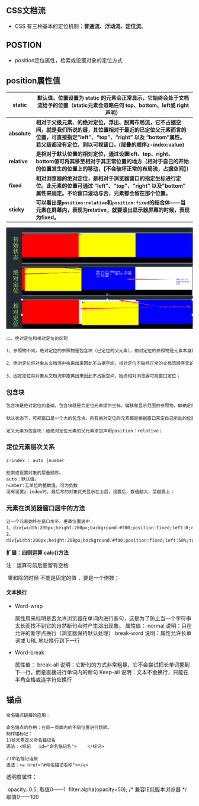 ## **CSS**文档流

- CSS 有三种基本的定位机制：**普通流、浮动流、定位流**。



## POSTION

+ position定位属性，检索或设置对象的定位方式



## position属性值

| s**tatic**   | **默认值。位置设置为 static 的元素会正常显示，它始终会处于文档流给予的位置（static元素会忽略任何 top、bottom、left或 right 声明）** |
| ------------ | ------------------------------------------------------------ |
| **absolute** | **相对于父级元素、的绝对定位，浮出、脱离布局流，它不占据空间，就是我们所说的层，其位置相对于最近的已定位父元素而言的位置，可直接指定“left”、“top”、“right” 以及 “bottom”属性。若父级都没有定位，则以可视窗口。(层叠的顺序z-index:value)** |
| **relative** | **是相对于默认位置的相对定位，通过设置left、top、right、bottom值可将其移至相对于其正常位置的地方（相对于自己的开始的位置发生的位置上的移动，【不会破坏正常的布局流，占据空间】）** |
| **fixed**    | **相对浏览器的绝对定位，是相对于浏览器窗口的指定坐标进行定位。此元素的位置可通过 "left"、"top"、"right" 以及"bottom" 属性来规定。不论窗口滚动与否，元素都会留在那个位置。** |
| **sticky**   | **可以看出是`position:relative`和`position:fixed`的结合体——当元素在屏幕内，表现为relative，就要滚出显示器屏幕的时候，表现为fixed。** |



![1575899333497](img\1575899333497.png)



```txt
二、绝对定位和相对定位的区别

1、参照物不同，绝对定位的参照物是包含块（已定位的父元素），相对定位的参照物是元素本身默认的位置；

2、绝对定位将对象从文档流中拖离出来因此不占据空间，相对定位不破坏正常的文档流顺序无论是否进行移动，元素仍然占据原来的空间。

3、固定定位将对象从文档流中拖离出来因此不占据空间，始终相对浏览器可视窗口定位；

```



### 包含块

```txt
包含块是绝对定位的基础，包含块就是为定位元素提供坐标，偏移和显示范围的参照物，即确定绝对定位的偏移起点和百分比 长度的参考；

默认状态下，可视窗口是一个大的包含块，所有绝对定位的元素都是根据窗口来定自己所处的位置和百分比大小的显示的，如果我们定义了包含元素为包含元素块以后，对于被包含的绝对定位元素来说，就会根据最接近的具有定位功能的上级包含元素来定位自己的显示位置。

定义元素为包含块：给绝对定位元素的父元素添加声明position：relative；
```



### 定位元素层次关系

```txt
z-index : auto |number

检索或设置对象的层叠顺序。
auto：默认值。
number:无单位的整数值。可为负数
没有设置z-index时，最后写的对象优先显示在上层，设置后，数值越大，层越靠上；
```



### 元素在浏览器窗口居中的方法

```txt
让一个元素始终在窗口水平、垂直位置居中：
1、div{width:200px;height:200px;background:#f00;position:fixed;left:0;right:0;top:0;bottom:0;margin:auto;}
2、
div{width:200px;height:200px;background:#f00;position:fixed;left:50%;top:50%;margin:-100px 0 0 -100px;}
```

**扩展：四则运算 calc()方法**

注：运算符前后要留有空格

​        乘和除的时候 不能是固定的值  ，要是一个倍数；





#### 文本换行

+ Word-wrap

  属性用来标明是否允许浏览器在单词内进行断句，这是为了防止当一个字符串太长而找不到它的自然断句点时产生溢出现象。
  属性值：
  	normal
  	说明：只在允许的断字点换行（浏览器保持默认处理）
  	break-word
  	说明：属性允许长单词或 URL 地址换行到下一行

  

+ Word-break

  属性值：
  	break-all
  	说明：它断句的方式非常粗暴，它不会尝试把长单词挪到下一行，而是直接进行单词内的断句
  	Keep-all
  	说明：文本不会换行，只能在半角空格或连字符处换行

## 锚点

```
命名锚点链接的应用：

命名锚点的作用：在同一页面内的不同位置进行跳转。
制作锚标记：
1)给元素定义命名锚记名
语法：<标记   id="命名锚记名">    </标记>

2)命名锚记连接
语法：<a href="#命名锚记名称"></a>
```

透明度属性：

​				opacity: 0.5;    取值0——1
​				filter:alpha(opacity=50);    /* 兼容IE低版本浏览器 */  取值0——100